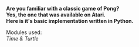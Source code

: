 <b>Are you familiar with a classic game of Pong?<br>Yes, the one that was available on Atari.<br>Here is it's basic implementation written in Python.</b>

Modules used:<br>
<i>Time & Turtle</i>
